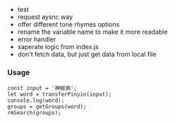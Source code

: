 - test
- request aysnc way
- offer different tone rhymes options
- rename the variable name to make it more readable 
- error handler
- saperate logic from index.js
- don't fetch data, but just get data from local file

### Usage 

```
const input = '神經病';
let word = transferPinyin(input);
console.log(word);
groups = getGroups(word);
rmSearch(groups);
```